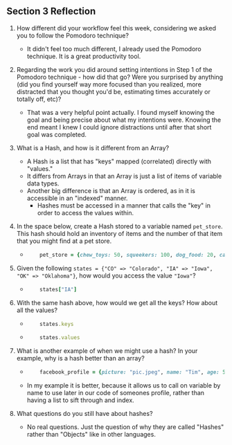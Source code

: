## Section 3 Reflection

1. How different did your workflow feel this week, considering we asked you to follow the Pomodoro technique?

    - It didn't feel too much different, I already used the Pomodoro technique. It is a great productivity tool.

1. Regarding the work you did around setting intentions in Step 1 of the Pomodoro technique - how did that go? Were you surprised by anything (did you find yourself way more focused than you realized, more distracted that you thought you'd be, estimating times accurately or totally off, etc)?

    - That was a very helpful point actually. I found myself knowing the goal and being precise about what my intentions were.
      Knowing the end meant I knew I could ignore distractions until after that short goal was completed.

1. What is a Hash, and how is it different from an Array?

    - A Hash is a list that has "keys" mapped (correlated) directly with "values."
    - It differs from Arrays in that an Array is just a list of items of variable data types.
    - Another big difference is that an Array is ordered, as in it is accessible in an "indexed" manner.
        - Hashes must be accessed in a manner that calls the "key" in order to access the values within.

1. In the space below, create a Hash stored to a variable named `pet_store`.  This hash should hold an inventory of items and the number of that item that you might find at a pet store.

    - ```ruby
          pet_store = {chew_toys: 50, squeekers: 100, dog_food: 20, cat_food: 60}

1. Given the following `states = {"CO" => "Colorado", "IA" => "Iowa", "OK" => "Oklahoma"}`, how would you access the value `"Iowa"`?

    - ```ruby
          states["IA"]

1. With the same hash above, how would we get all the keys?  How about all the values?

    - ```ruby
          states.keys
    - ``` ruby
          states.values

1. What is another example of when we might use a hash?  In your example, why is a hash better than an array?

    - ```ruby
          facebook_profile = {picture: "pic.jpeg", name: "Tim", age: 5, interests: ["Surfing","Dogs"]}
    - In my example it is better, because it allows us to call on variable by name to use later in our code
      of someones profile, rather than having a list to sift through and index.

1. What questions do you still have about hashes?

    - No real questions. Just the question of why they are called "Hashes" rather than "Objects" like in
      other languages.
